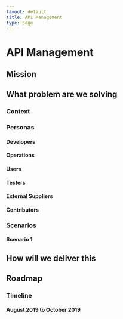 ```yaml
---
layout: default
title: API Management
type: page
---
```


# API Management

## Mission

## What problem are we solving

### Context

### Personas

#### Developers
#### Operations
#### Users
#### Testers
#### External Suppliers
#### Contributors

### Scenarios

#### Scenario 1

## How will we deliver this

## Roadmap

### Timeline

#### August 2019 to October 2019

